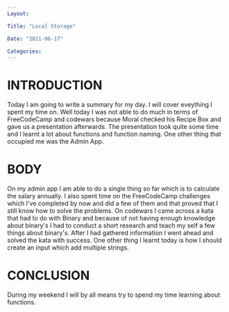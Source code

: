```yaml
---
Layout:

Title: "Local Storage"

Date: "2021-06-17"

Categories:
---
```



# INTRODUCTION
Today I am going to write a summary for my day. I will cover eveything I spent my time on.
Well today I was not able to do much in terms of FreeCodeCamp and codewars because Moral checked his Recipe Box and gave us a presentation afterwards. The presentation took quite some time and I learnt a lot about functions and function naming.
One other thing that occupied me was the Admin App.


# BODY
On my admin app I am able to do a single thing so far which is to calculate the salary annually. I also spent time on the FreeCodeCamp challenges which I've completed by now and did a few of them and that proved that I still know how to solve the problems.
On codewars I came across a kata that had to do with Binary and because of not having enough knowledge about binary's I had to conduct a short research and teach my self a few things about binary's. After I had gathered information I went ahead and solved the kata with success.
 One other thing I learnt today is how I should create an input which add multiple strings.

 # CONCLUSION
 During my weekend I will by all means try to spend my time learning about functions.
